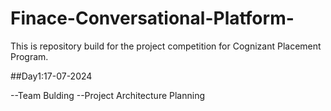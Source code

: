 # Finace-Conversational-Platform-
This is repository build for the project competition for Cognizant Placement Program.




##Day1:17-07-2024 

--Team Bulding
--Project Architecture Planning 





